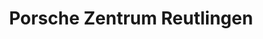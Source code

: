 ---
title: "Porsche Zentrum Reutlingen"
url: /reutlingen/porsche-zentrum-reutlingen/
shop: Autowerkstatt
---
